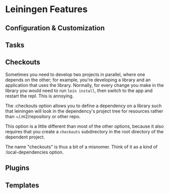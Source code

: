 # Leiningen Features

## Configuration & Customization

## Tasks

## Checkouts

Sometimes you need to develop two projects in parallel, where one
depends on the other; for example, you're developing a library and an
application that uses the library.  Normally, for every change you
make in the library you would need to run `lein install`, then switch
to the app and restart the repl.  This is annoying.

The :checkouts option allows you to define a dependency on a library
such that leiningen will look in the dependency's project tree for
resources rather than ~/.m2/repository or other repo.

This option is a little different than most of the other options,
because it also requires that you create a `checkouts` subdirectory in
the root directory of the dependent project.

The name "checkouts" is thus a bit of a misnomer.  Think of it as a
kind of :local-dependencies option.

## Plugins

## Templates


